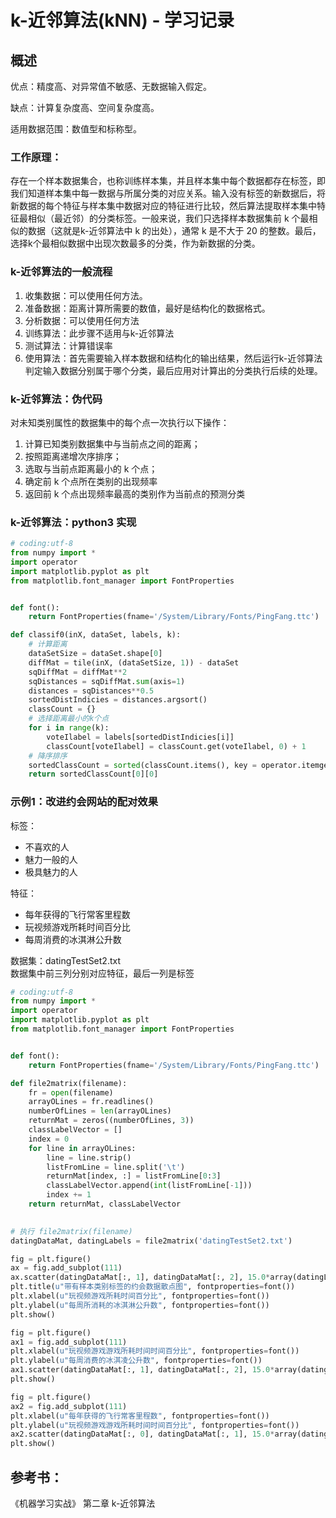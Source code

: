 # k-近邻算法(kNN) - 学习记录

## 概述

优点：精度高、对异常值不敏感、无数据输入假定。

缺点：计算复杂度高、空间复杂度高。

适用数据范围：数值型和标称型。

### 工作原理：

存在一个样本数据集合，也称训练样本集，并且样本集中每个数据都存在标签，即我们知道样本集中每一数据与所属分类的对应关系。输入没有标签的新数据后，将新数据的每个特征与样本集中数据对应的特征进行比较，然后算法提取样本集中特征最相似（最近邻）的分类标签。一般来说，我们只选择样本数据集前 k 个最相似的数据（这就是k-近邻算法中 k 的出处），通常 k 是不大于 20 的整数。最后，选择k个最相似数据中出现次数最多的分类，作为新数据的分类。

### k-近邻算法的一般流程

1. 收集数据：可以使用任何方法。
2. 准备数据：距离计算所需要的数值，最好是结构化的数据格式。
3. 分析数据：可以使用任何方法
4. 训练算法：此步骤不适用与k-近邻算法
5. 测试算法：计算错误率
6. 使用算法：首先需要输入样本数据和结构化的输出结果，然后运行k-近邻算法判定输入数据分别属于哪个分类，最后应用对计算出的分类执行后续的处理。

### k-近邻算法：伪代码

对未知类别属性的数据集中的每个点一次执行以下操作：

1. 计算已知类别数据集中与当前点之间的距离；
2. 按照距离递增次序排序；
3. 选取与当前点距离最小的 k 个点；
4. 确定前 k 个点所在类别的出现频率
5. 返回前 k 个点出现频率最高的类别作为当前点的预测分类

### k-近邻算法：python3 实现

```python
# coding:utf-8
from numpy import *
import operator
import matplotlib.pyplot as plt
from matplotlib.font_manager import FontProperties


def font():
    return FontProperties(fname='/System/Library/Fonts/PingFang.ttc')

def classif0(inX, dataSet, labels, k):
    # 计算距离
    dataSetSize = dataSet.shape[0]
    diffMat = tile(inX, (dataSetSize, 1)) - dataSet
    sqDiffMat = diffMat**2
    sqDistances = sqDiffMat.sum(axis=1)
    distances = sqDistances**0.5
    sortedDistIndicies = distances.argsort()
    classCount = {}
    # 选择距离最小的k个点
    for i in range(k):
        voteIlabel = labels[sortedDistIndicies[i]]
        classCount[voteIlabel] = classCount.get(voteIlabel, 0) + 1
    # 降序排序
    sortedClassCount = sorted(classCount.items(), key = operator.itemgetter(1), reverse=True)
    return sortedClassCount[0][0]
```

### 示例1：改进约会网站的配对效果

标签：

- 不喜欢的人
- 魅力一般的人
- 极具魅力的人

特征：

- 每年获得的飞行常客里程数
- 玩视频游戏所耗时间百分比
- 每周消费的冰淇淋公升数

数据集：datingTestSet2.txt  
数据集中前三列分别对应特征，最后一列是标签

```python
# coding:utf-8
from numpy import *
import operator
import matplotlib.pyplot as plt
from matplotlib.font_manager import FontProperties


def font():
    return FontProperties(fname='/System/Library/Fonts/PingFang.ttc')

def file2matrix(filename):
    fr = open(filename)
    arrayOLines = fr.readlines()
    numberOfLines = len(arrayOLines)
    returnMat = zeros((numberOfLines, 3))
    classLabelVector = []
    index = 0
    for line in arrayOLines:
        line = line.strip()
        listFromLine = line.split('\t')
        returnMat[index, :] = listFromLine[0:3]
        classLabelVector.append(int(listFromLine[-1]))
        index += 1
    return returnMat, classLabelVector
    

# 执行 file2matrix(filename)
datingDataMat, datingLabels = file2matrix('datingTestSet2.txt')

fig = plt.figure()
ax = fig.add_subplot(111)
ax.scatter(datingDataMat[:, 1], datingDataMat[:, 2], 15.0*array(datingLabels), 15.0*array(datingLabels))
plt.title(u"带有样本类别标签的约会数据散点图", fontproperties=font())
plt.xlabel(u"玩视频游戏所耗时间百分比", fontproperties=font())
plt.ylabel(u"每周所消耗的冰淇淋公升数", fontproperties=font())
plt.show()

fig = plt.figure()
ax1 = fig.add_subplot(111)
plt.xlabel(u"玩视频游戏游戏所耗时间时间百分比", fontproperties=font())
plt.ylabel(u"每周消费的冰淇凌公升数", fontproperties=font())
ax1.scatter(datingDataMat[:, 1], datingDataMat[:, 2], 15.0*array(datingLabels), 15.0*array(datingLabels))
plt.show()

fig = plt.figure()
ax2 = fig.add_subplot(111)
plt.xlabel(u"每年获得的飞行常客里程数", fontproperties=font())
plt.ylabel(u"玩视频游戏游戏所耗时间时间百分比", fontproperties=font())
ax2.scatter(datingDataMat[:, 0], datingDataMat[:, 1], 15.0*array(datingLabels), 15.0*array(datingLabels))
plt.show()
```


## 参考书：

《机器学习实战》 第二章 k-近邻算法


